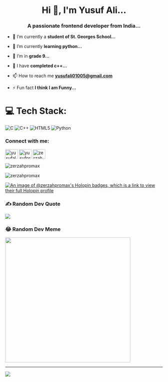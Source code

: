 <h1 align="center">Hi 👋, I'm Yusuf Ali...</h1>
<h3 align="center">A passionate frontend developer from India...</h3>



- 🔭 I’m currently a **student of St. Georges School...**

- 🌱 I’m currently  **learning python...**

- 👯 I’m in **grade 9...**

- 🤝 I have **completed c++...**

- 📫 How to reach me **yusufali01005@gmail.com**

- ⚡ Fun fact **I think I am Funny...**



# 💻 Tech Stack:
![C](https://img.shields.io/badge/c-%2300599C.svg?style=for-the-badge&logo=c&logoColor=white) ![C++](https://img.shields.io/badge/c++-%2300599C.svg?style=for-the-badge&logo=c%2B%2B&logoColor=white) ![HTML5](https://img.shields.io/badge/html5-%23E34F26.svg?style=for-the-badge&logo=html5&logoColor=white) ![Python](https://img.shields.io/badge/python-3670A0?style=for-the-badge&logo=python&logoColor=ffdd54)



<!-- Proudly created with GPRM ( https://gprm.itsvg.in ) -->

<h3 align="left">Connect with me:</h3>
<p align="left">
<a href="https://twitter.com/yusufal42961305" target="blank"><img align="center" src="https://raw.githubusercontent.com/rahuldkjain/github-profile-readme-generator/master/src/images/icons/Social/twitter.svg" alt="yusufal42961305" height="30" width="40" /></a>
<a href="https://instagram.com/yusufpr0max" target="blank"><img align="center" src="https://raw.githubusercontent.com/rahuldkjain/github-profile-readme-generator/master/src/images/icons/Social/instagram.svg" alt="yusufpr0max" height="30" width="40" /></a>
<a href="https://www.youtube.com/c/zerzah" target="blank"><img align="center" src="https://raw.githubusercontent.com/rahuldkjain/github-profile-readme-generator/master/src/images/icons/Social/youtube.svg" alt="zerzah" height="30" width="40" /></a>
</p>

<p><img align="center" src="https://github-readme-stats.vercel.app/api/top-langs?username=zerzahpromax&show_icons=true&locale=en&layout=compact" alt="zerzahpromax" /></p>

<p><img align="center" src="https://github-readme-streak-stats.herokuapp.com/?user=zerzahpromax&" alt="zerzahpromax" /></p>


[![An image of @zerzahpromax's Holopin badges, which is a link to view their full Holopin profile](https://holopin.me/zerzahpromax)](https://holopin.io/@zerzahpromax)


### ✍️ Random Dev Quote
![](https://quotes-github-readme.vercel.app/api?type=horizontal&theme=radical)

### 😂 Random Dev Meme
<img src='https://randommeme-five.vercel.app/' style="height: 400px;"/>

---
[![](https://visitcount.itsvg.in/api?id=Zerzahpromax&icon=0&color=0)](https://visitcount.itsvg.in)
